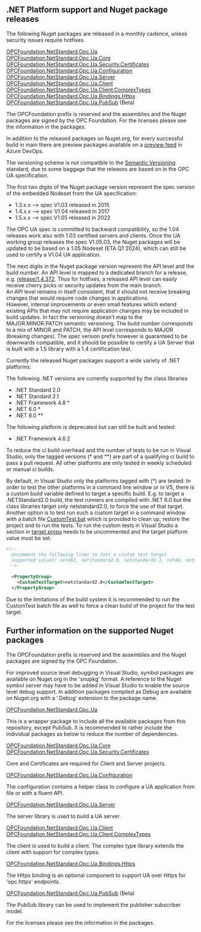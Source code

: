 ## .NET Platform support and Nuget package releases

The following Nuget packages are released in a monthly cadence, unless security issues require hotfixes.

[OPCFoundation.NetStandard.Opc.Ua](https://www.nuget.org/packages/OPCFoundation.NetStandard.Opc.Ua/)  
[OPCFoundation.NetStandard.Opc.Ua.Core](https://www.nuget.org/packages/OPCFoundation.NetStandard.Opc.Ua.Core/)  
[OPCFoundation.NetStandard.Opc.Ua.Security.Certificates](https://www.nuget.org/packages/OPCFoundation.NetStandard.Opc.Ua.Security.Certificates/)  
[OPCFoundation.NetStandard.Opc.Ua.Configuration](https://www.nuget.org/packages/OPCFoundation.NetStandard.Opc.Ua.Configuration/)  
[OPCFoundation.NetStandard.Opc.Ua.Server](https://www.nuget.org/packages/OPCFoundation.NetStandard.Opc.Ua.Server/)  
[OPCFoundation.NetStandard.Opc.Ua.Client](https://www.nuget.org/packages/OPCFoundation.NetStandard.Opc.Ua.Client/)  
[OPCFoundation.NetStandard.Opc.Ua.Client.ComplexTypes](https://www.nuget.org/packages/OPCFoundation.NetStandard.Opc.Ua.Client.ComplexTypes/)  
[OPCFoundation.NetStandard.Opc.Ua.Bindings.Https](https://www.nuget.org/packages/OPCFoundation.NetStandard.Opc.Ua.Bindings.Https/)  
[OPCFoundation.NetStandard.Opc.Ua.PubSub](https://www.nuget.org/packages/OPCFoundation.NetStandard.Opc.Ua.PubSub/) (Beta)  

The OPCFoundation prefix is reserved and the assemblies and the Nuget packages are signed by the OPC Foundation. 
For the licenses please see the information in the packages.

In addition to the released packages on Nuget.org, for every successful build in main there are preview packages available on a [preview feed](https://opcfoundation.visualstudio.com/opcua-netstandard/_artifacts/feed/opcua-preview) in Azure DevOps.

The versioning scheme is not compatible to the [Semantic Versioning](https://semver.org/) standard, due to some baggage that the releases are based on in the OPC UA specification.

The first two digits of the Nuget package version represent the spec version of the embedded Nodeset from the UA specification:

- 1.3.x.x  --> spec V1.03 released in 2015
- 1.4.x.x  --> spec V1.04 released in 2017
- 1.5.x.x  --> spec V1.05 released in 2022

The OPC UA spec is committed to backward compatibility, so the 1.04 releases work also with 1.03 certified servers and clients.
Once the UA working group releases the spec V1.05.03, the Nuget packages will be updated to be based on a 1.05 Nodeset (ETA Q1 2024), which can still be used to certify a V1.04 UA application.

The next digits in the Nuget package version represent the API level and the build number. 
An API level is mapped to a dedicated branch for a release, e.g. [release/1.4.372](https://github.com/OPCFoundation/UA-.NETStandard/tree/release/1.4.372). 
Thus for hotfixes, a released API level can easily receive cherry picks or security updates from the main branch.   
An API level remains in itself consistent, that it should not receive breaking changes that would require code changes in applications.  
However, internal improvements or even small features which extend existing APIs that may not require application changes may be included in build updates.
In fact the versioning doesn't map to the MAJOR.MINOR.PATCH semantic versioning. The build number corresponds to a mix of MINOR and PATCH, the API level corresponds to MAJOR (breaking changes). The spec version prefix however is guaranteed to be downwards compatible, and it should be possible to certify a UA Server that is built with a 1.5 library with a 1.4 certification test.

Currently the released Nuget packages support a wide variety of .NET platforms:

The following .NET versions are currently supported by the class libraries
- .NET Standard 2.0
- .NET Standard 2.1
- .NET Framework 4.8 *
- .NET 6.0 *
- .NET 8.0 **

The following platform is deprecated but can still be built and tested:
- .NET Framework 4.6.2

To reduce the ci build overhead and the number of tests to be run in Visual Studio, only the tagged versions (* and **) are part of a qualifying ci build to pass a pull request. 
All other platforms are only tested in weekly scheduled or manual ci builds.

By default, in Visual Studio only the platforms tagged with (*) are tested. In order to test the other platforms in a command line window or in VS, there is a custom build variable defined to target a specific build. E.g. to target a .NETStandard2.0 build, the test runners are compiled with .NET 6.0 but the class libraries target only netstandard2.0, to force the use of that target.
Another option is to test run such a custom target in a command window with a batch file [CustomTest.bat](../Tests/customtest.bat) which is provided to clean up, restore the project and to run the tests. To run the custom tests in Visual Studio a section in [target.props](../targets.props) needs to be uncommented and the target platform value must be set. 

```xml
<!-- 
  Uncomment the following lines to test a custom test target 
  supported values: net462, netstandard2.0, netstandard2.1, net48, net6.0, net8.0
 -->
  
  <PropertyGroup>
    <CustomTestTarget>netstandard2.0</CustomTestTarget>
  </PropertyGroup> 
```

Due to the limitations of the build system it is recommended to run the CustomTest batch file as well to force a clean build of the project for the test target.


## Further information on the supported Nuget packages

The OPCFoundation prefix is reserved and the assemblies and the Nuget packages are signed by the OPC Foundation. 

For improved source level debugging in Visual Studio, symbol packages are available on Nuget.org in the 'snupkg' format. A reference to the Nuget symbol server may have to be added in Visual Studio to enable the source level debug support.
In addition packages compiled as Debug are available on Nuget.org with a '.Debug' extension to the package name.

[OPCFoundation.NetStandard.Opc.Ua](https://www.nuget.org/packages/OPCFoundation.NetStandard.Opc.Ua/)

This is a wrapper package to include all the available packages from this repository, except PubSub. It is recommended to rather include the individual packages as below to reduce the number of dependencies.

[OPCFoundation.NetStandard.Opc.Ua.Core](https://www.nuget.org/packages/OPCFoundation.NetStandard.Opc.Ua.Core/)
[OPCFoundation.NetStandard.Opc.Ua.Security.Certificates](https://www.nuget.org/packages/OPCFoundation.NetStandard.Opc.Ua.Security.Certificates/)

Core and Certificates are required for Client and Server projects.

[OPCFoundation.NetStandard.Opc.Ua.Configuration](https://www.nuget.org/packages/OPCFoundation.NetStandard.Opc.Ua.Configuration/)

The configuration contains a helper class to configure a UA application from file or with a fluent API.

[OPCFoundation.NetStandard.Opc.Ua.Server](https://www.nuget.org/packages/OPCFoundation.NetStandard.Opc.Ua.Server/)

The server library is used to build a UA server.

[OPCFoundation.NetStandard.Opc.Ua.Client](https://www.nuget.org/packages/OPCFoundation.NetStandard.Opc.Ua.Client/)
[OPCFoundation.NetStandard.Opc.Ua.Client.ComplexTypes](https://www.nuget.org/packages/OPCFoundation.NetStandard.Opc.Ua.Client.ComplexTypes/)

The client is used to build a client. The complex type library extends the client with support for complex types.

[OPCFoundation.NetStandard.Opc.Ua.Bindings.Https](https://www.nuget.org/packages/OPCFoundation.NetStandard.Opc.Ua.Bindings.Https/)

The Https binding is an optional component to support UA over Https for 'opc.https' endpoints.

[OPCFoundation.NetStandard.Opc.Ua.PubSub](https://www.nuget.org/packages/OPCFoundation.NetStandard.Opc.Ua.PubSub/) (Beta)

The PubSub library can be used to implement the publisher subscriber model. 

For the licenses please see the information in the packages.
